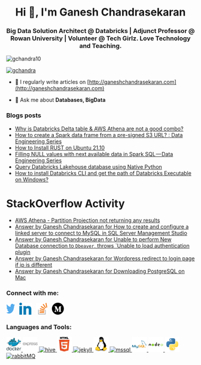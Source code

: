 <h1 align="center">Hi 👋, I'm Ganesh Chandrasekaran</h1>
<h3 align="center">Big Data Solution Architect @ Databricks | Adjunct Professor @ Rowan University | Volunteer @ Tech Girlz. Love Technology and Teaching.</h3>

<p align="left"> <img src="https://komarev.com/ghpvc/?username=gchandra10&label=Profile%20views&color=0e75b6&style=flat" alt="gchandra10" /> </p>

<p align="left"> <a href="https://twitter.com/gchandra" target="blank"><img src="https://img.shields.io/twitter/follow/gchandra?logo=twitter&style=for-the-badge" alt="gchandra" /></a> </p>

- 📝 I regularly write articles on [http://ganeshchandrasekaran.com](http://ganeshchandrasekaran.com)

- 💬 Ask me about **Databases, BigData**

### Blogs posts
<!-- BLOG-POST-LIST:START -->
- [Why is Databricks Delta table &amp; AWS Athena are not a good combo?](https://medium.datadriveninvestor.com/why-is-databricks-delta-table-aws-athena-are-not-a-good-combo-aaf1138b3d56?source=rss-cb7a2de9f0fc------2)
- [How to create a Spark data frame from a pre-signed S3 URL? : Data Engineering Series](https://medium.datadriveninvestor.com/how-to-create-a-spark-data-frame-from-a-pre-signed-s3-url-data-engineering-series-bbc7a067170d?source=rss-cb7a2de9f0fc------2)
- [How to Install RUST on Ubuntu 21.10](https://gchandra.medium.com/how-to-install-rust-on-ubuntu-21-10-ddc2abe4abfb?source=rss-cb7a2de9f0fc------2)
- [Filling NULL values with next available data in Spark SQL — Data Engineering Series](https://medium.datadriveninvestor.com/filling-null-values-with-next-available-data-in-spark-sql-data-engineering-series-8a306ff0a65d?source=rss-cb7a2de9f0fc------2)
- [Query Databricks Lakehouse database using Native Python](https://medium.datadriveninvestor.com/query-databricks-lakehouse-database-using-native-python-99e45af587bc?source=rss-cb7a2de9f0fc------2)
- [How to install Databricks CLI and get the path of Databricks Executable on Windows?](https://gchandra.medium.com/how-to-install-databricks-cli-and-get-the-path-of-databricks-executable-on-windows-74f83040dde7?source=rss-cb7a2de9f0fc------2)
<!-- BLOG-POST-LIST:END -->

# StackOverflow Activity
<!-- STACKOVERFLOW:START -->
- [AWS Athena - Partition Projection not returning any results](https://stackoverflow.com/questions/70245940/aws-athena-partition-projection-not-returning-any-results)
- [Answer by Ganesh Chandrasekaran for How to create and configure a linked server to connect to MySQL in SQL Server Management Studio](https://stackoverflow.com/questions/62023463/how-to-create-and-configure-a-linked-server-to-connect-to-mysql-in-sql-server-ma/62023994#62023994)
- [Answer by Ganesh Chandrasekaran for Unable to perform New Database connection to `Dbeaver`, throws `Unable to load authentication plugin](https://stackoverflow.com/questions/61994853/unable-to-perform-new-database-connection-to-dbeaver-throws-unable-to-load-a/61995069#61995069)
- [Answer by Ganesh Chandrasekaran for Wordpress redirect to login page if ip is different](https://stackoverflow.com/questions/61972657/wordpress-redirect-to-login-page-if-ip-is-different/61972799#61972799)
- [Answer by Ganesh Chandrasekaran for Downloading PostgreSQL on Mac](https://stackoverflow.com/questions/61972681/downloading-postgresql-on-mac/61972755#61972755)
<!-- STACKOVERFLOW:END -->

<h3 align="left">Connect with me:</h3>
<p align="left">
<a href="https://twitter.com/gchandra" target="blank"><img align="center" src="images/twitter.png" alt="gchandra" height="32" width="23" /></a>&nbsp;&nbsp;
<a href="https://linkedin.com/in/gchandra" target="blank"><img align="center" src="images/linkedin.png" alt="gchandra" height="32" width="32" /></a>&nbsp;&nbsp;
<a href="https://stackoverflow.com/users/ganesh-chandrasekaran" target="blank"><img align="center" src="images/stackoverflow.png" alt="ganesh-chandrasekaran" height="32" width="32" /></a>&nbsp;&nbsp;
<a href="https://medium.com/@gchandra" target="blank"><img align="center" src="images/medium.png" alt="@gchandra" height="32" width="32" /></a>&nbsp;&nbsp;
</p>

<h3 align="left">Languages and Tools:</h3>
<p align="left"> <a href="https://www.docker.com/" target="_blank"> <img src="https://raw.githubusercontent.com/devicons/devicon/master/icons/docker/docker-original-wordmark.svg" alt="docker" width="40" height="40"/> </a> <a href="https://expressjs.com" target="_blank"> <img src="https://raw.githubusercontent.com/devicons/devicon/master/icons/express/express-original-wordmark.svg" alt="express" width="40" height="40"/> </a> <a href="https://hive.apache.org/" target="_blank"> <img src="https://www.vectorlogo.zone/logos/apache_hive/apache_hive-icon.svg" alt="hive" width="40" height="40"/> </a> <a href="https://www.w3.org/html/" target="_blank"> <img src="https://raw.githubusercontent.com/devicons/devicon/master/icons/html5/html5-original-wordmark.svg" alt="html5" width="40" height="40"/> </a> <a href="https://jekyllrb.com/" target="_blank"> <img src="https://www.vectorlogo.zone/logos/jekyllrb/jekyllrb-icon.svg" alt="jekyll" width="40" height="40"/> </a> <a href="https://www.linux.org/" target="_blank"> <img src="https://raw.githubusercontent.com/devicons/devicon/master/icons/linux/linux-original.svg" alt="linux" width="40" height="40"/> </a> <a href="https://www.microsoft.com/en-us/sql-server" target="_blank"> <img src="https://cdn.worldvectorlogo.com/logos/microsoft-sql-server.svg" alt="mssql" width="40" height="40"/> </a> <a href="https://www.mysql.com/" target="_blank"> <img src="https://raw.githubusercontent.com/devicons/devicon/master/icons/mysql/mysql-original-wordmark.svg" alt="mysql" width="40" height="40"/> </a> <a href="https://nodejs.org" target="_blank"> <img src="https://raw.githubusercontent.com/devicons/devicon/master/icons/nodejs/nodejs-original-wordmark.svg" alt="nodejs" width="40" height="40"/> </a> <a href="https://www.python.org" target="_blank"> <img src="https://raw.githubusercontent.com/devicons/devicon/master/icons/python/python-original.svg" alt="python" width="40" height="40"/> </a> <a href="https://www.rabbitmq.com" target="_blank"> <img src="https://www.vectorlogo.zone/logos/rabbitmq/rabbitmq-icon.svg" alt="rabbitMQ" width="40" height="40"/> </a> </p>

